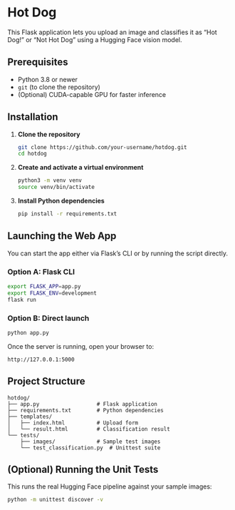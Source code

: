 # Hot Dog

This Flask application lets you upload an image and classifies it as “Hot Dog!” or “Not Hot Dog” using a Hugging Face
vision model.

## Prerequisites

- Python 3.8 or newer
- `git` (to clone the repository)
- (Optional) CUDA-capable GPU for faster inference

## Installation

1. **Clone the repository**
   ```bash
   git clone https://github.com/your-username/hotdog.git
   cd hotdog
   ```

2. **Create and activate a virtual environment**
   ```bash
   python3 -m venv venv
   source venv/bin/activate
   ```

3. **Install Python dependencies**
   ```bash
   pip install -r requirements.txt
   ```

## Launching the Web App

You can start the app either via Flask’s CLI or by running the script directly.

### Option A: Flask CLI

```bash
export FLASK_APP=app.py
export FLASK_ENV=development
flask run
```

### Option B: Direct launch

```bash
python app.py
```

Once the server is running, open your browser to:

```
http://127.0.0.1:5000
```

## Project Structure

```
hotdog/
├── app.py                  # Flask application
├── requirements.txt        # Python dependencies
├── templates/
│   ├── index.html          # Upload form
│   └── result.html         # Classification result
└── tests/
    ├── images/             # Sample test images
    └── test_classification.py  # Unittest suite
```

## (Optional) Running the Unit Tests

This runs the real Hugging Face pipeline against your sample images:

```bash
python -m unittest discover -v
```

